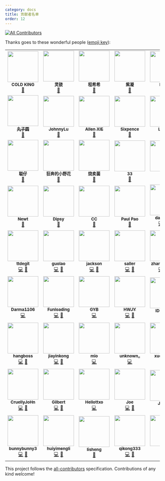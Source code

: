 ```yaml
---
category: docs
title: 贡献者名单
order: 12
---
```


<!-- ALL-CONTRIBUTORS-BADGE:START - Do not remove or modify this section -->
[![All Contributors](https://img.shields.io/badge/all_contributors-63-orange.svg?style=flat-square)](#contributors-)
<!-- ALL-CONTRIBUTORS-BADGE:END -->

Thanks goes to these wonderful people ([emoji key](https://allcontributors.org/docs/en/emoji-key)):

<div class="all-contributors"></div>
<!-- ALL-CONTRIBUTORS-LIST:START - Do not remove or modify this section -->
<!-- prettier-ignore-start -->
<!-- markdownlint-disable -->
<table>
  <tr>
    <td align="center"><img src="https://idux-cdn.sangfor.com.cn/designer/21725.png?s=100" width="100px;" alt=""/><br /><sub><b>COLD KING</b></sub><br /><a href="#design" title="Design">🎨</a></td>
    <td align="center"><img src="https://idux-cdn.sangfor.com.cn/designer/19236.png?s=100" width="100px;" alt=""/><br /><sub><b>灵骁</b></sub><br /><a href="#design" title="Design">🎨</a></td>
    <td align="center"><img src="https://idux-cdn.sangfor.com.cn/designer/38738.png?s=100" width="100px;" alt=""/><br /><sub><b>程希希</b></sub><br /><a href="#design" title="Design">🎨</a></td>
    <td align="center"><img src="https://idux-cdn.sangfor.com.cn/designer/84691.png?s=100" width="100px;" alt=""/><br /><sub><b>紫凝</b></sub><br /><a href="#design" title="Design">🎨</a></td>
    <td align="center"><img src="https://idux-cdn.sangfor.com.cn/designer/24305.png?s=100" width="100px;" alt=""/><br /><sub><b>Hardy</b></sub><br /><a href="#design" title="Design">🎨</a></td>
    <td align="center"><img src="https://idux-cdn.sangfor.com.cn/designer/85699.png?s=100" width="100px;" alt=""/><br /><sub><b>小朦大发发发</b></sub><br /><a href="#design" title="Design">🎨</a></td>
    <td align="center"><a href="https://i.ui.cn/ucenter/58385?type=work"><img src="https://idux-cdn.sangfor.com.cn/designer/72558.png?s=100" width="100px;" alt=""/><br /><sub><b>Yana</b></sub></a><br /><a href="#design" title="Design">🎨</a></td>
  </tr>
  <tr>
    <td align="center"><a href="http://www.woshipm.com/u/323511"><img src="https://idux-cdn.sangfor.com.cn/designer/25923.png?s=100" width="100px;" alt=""/><br /><sub><b>丸子圆</b></sub></a><br /><a href="#design" title="Design">🎨</a></td>
    <td align="center"><img src="https://idux-cdn.sangfor.com.cn/designer/15924.png?s=100" width="100px;" alt=""/><br /><sub><b>JohnnyLu</b></sub><br /><a href="#design" title="Design">🎨</a></td>
    <td align="center"><a href="https://github.com/pyrolism"><img src="https://avatars.githubusercontent.com/u/43670641?v=4?s=100" width="100px;" alt=""/><br /><sub><b>Allen XIE</b></sub></a><br /><a href="#design-pyrolism" title="Design">🎨</a></td>
    <td align="center"><img src="https://idux-cdn.sangfor.com.cn/designer/12900.png?s=100" width="100px;" alt=""/><br /><sub><b>Sixpence</b></sub><br /><a href="#design" title="Design">🎨</a></td>
    <td align="center"><img src="https://idux-cdn.sangfor.com.cn/designer/67545.png?s=100" width="100px;" alt=""/><br /><sub><b>Lavinia</b></sub><br /><a href="#design" title="Design">🎨</a></td>
    <td align="center"><img src="https://idux-cdn.sangfor.com.cn/designer/47606.png?s=100" width="100px;" alt=""/><br /><sub><b>高山流水</b></sub><br /><a href="#design" title="Design">🎨</a></td>
    <td align="center"><img src="https://idux-cdn.sangfor.com.cn/designer/48710.png?s=100" width="100px;" alt=""/><br /><sub><b>L--xxing</b></sub><br /><a href="#design" title="Design">🎨</a></td>
  </tr>
  <tr>
    <td align="center"><img src="https://idux-cdn.sangfor.com.cn/designer/15441.png?s=100" width="100px;" alt=""/><br /><sub><b>聪仔</b></sub><br /><a href="#design" title="Design">🎨</a></td>
    <td align="center"><img src="https://idux-cdn.sangfor.com.cn/designer/67150.png?s=100" width="100px;" alt=""/><br /><sub><b>狂奔的小野花</b></sub><br /><a href="#design" title="Design">🎨</a></td>
    <td align="center"><img src="https://idux-cdn.sangfor.com.cn/designer/40324.png?s=100" width="100px;" alt=""/><br /><sub><b>烧卖菌</b></sub><br /><a href="#design" title="Design">🎨</a></td>
    <td align="center"><img src="https://idux-cdn.sangfor.com.cn/designer/97400.png?s=100" width="100px;" alt=""/><br /><sub><b>33</b></sub><br /><a href="#design" title="Design">🎨</a></td>
    <td align="center"><img src="https://idux-cdn.sangfor.com.cn/designer/13630.png?s=100" width="100px;" alt=""/><br /><sub><b>Jul</b></sub><br /><a href="#design" title="Design">🎨</a></td>
    <td align="center"><img src="https://idux-cdn.sangfor.com.cn/designer/39433.png?s=100" width="100px;" alt=""/><br /><sub><b>齐弧</b></sub><br /><a href="#design" title="Design">🎨</a></td>
    <td align="center"><img src="https://idux-cdn.sangfor.com.cn/designer/13403.png?s=100" width="100px;" alt=""/><br /><sub><b>晴0v0</b></sub><br /><a href="#design" title="Design">🎨</a></td>
  </tr>
  <tr>
    <td align="center"><img src="https://idux-cdn.sangfor.com.cn/designer/30507.png?s=100" width="100px;" alt=""/><br /><sub><b>Newt</b></sub><br /><a href="#design" title="Design">🎨</a></td>
    <td align="center"><img src="https://idux-cdn.sangfor.com.cn/designer/35290.png?s=100" width="100px;" alt=""/><br /><sub><b>Dipsy</b></sub><br /><a href="#design" title="Design">🎨</a></td>
    <td align="center"><img src="https://idux-cdn.sangfor.com.cn/designer/56071.png?s=100" width="100px;" alt=""/><br /><sub><b>CC</b></sub><br /><a href="#design" title="Design">🎨</a></td>
    <td align="center"><img src="https://idux-cdn.sangfor.com.cn/designer/18797.png?s=100" width="100px;" alt=""/><br /><sub><b>Paul Pao</b></sub><br /><a href="#design" title="Design">🎨</a></td>
    <td align="center"><a href="https://www.danran.site/"><img src="https://avatars.githubusercontent.com/u/25052421?v=4?s=100" width="100px;" alt=""/><br /><sub><b>danranVm</b></sub></a><br /><a href="https://github.com/IDuxFE/idux/commits?author=danranVm" title="Code">💻</a> <a href="https://github.com/IDuxFE/idux/commits?author=danranVm" title="Documentation">📖</a> <a href="https://github.com/IDuxFE/idux/pulls?q=is%3Apr+reviewed-by%3AdanranVm" title="Reviewed Pull Requests">👀</a></td>
    <td align="center"><a href="https://github.com/LaamGinghong"><img src="https://avatars.githubusercontent.com/u/33472924?v=4?s=100" width="100px;" alt=""/><br /><sub><b>LaamGinghong</b></sub></a><br /><a href="https://github.com/IDuxFE/idux/commits?author=LaamGinghong" title="Code">💻</a> <a href="https://github.com/IDuxFE/idux/commits?author=LaamGinghong" title="Documentation">📖</a> <a href="https://github.com/IDuxFE/idux/pulls?q=is%3Apr+reviewed-by%3ALaamGinghong" title="Reviewed Pull Requests">👀</a></td>
    <td align="center"><a href="https://github.com/liuzaijiang"><img src="https://avatars.githubusercontent.com/u/26105153?v=4?s=100" width="100px;" alt=""/><br /><sub><b>Liuzj</b></sub></a><br /><a href="https://github.com/IDuxFE/idux/commits?author=liuzaijiang" title="Code">💻</a> <a href="https://github.com/IDuxFE/idux/commits?author=liuzaijiang" title="Documentation">📖</a> <a href="https://github.com/IDuxFE/idux/pulls?q=is%3Apr+reviewed-by%3Aliuzaijiang" title="Reviewed Pull Requests">👀</a></td>
  </tr>
  <tr>
    <td align="center"><a href="https://github.com/ttdegit"><img src="https://avatars.githubusercontent.com/u/92283865?v=4?s=100" width="100px;" alt=""/><br /><sub><b>ttdegit</b></sub></a><br /><a href="https://github.com/IDuxFE/idux/commits?author=ttdegit" title="Code">💻</a> <a href="https://github.com/IDuxFE/idux/commits?author=ttdegit" title="Documentation">📖</a></td>
    <td align="center"><a href="https://github.com/imguolao"><img src="https://avatars.githubusercontent.com/u/25502024?v=4?s=100" width="100px;" alt=""/><br /><sub><b>guolao</b></sub></a><br /><a href="https://github.com/IDuxFE/idux/commits?author=imguolao" title="Code">💻</a> <a href="https://github.com/IDuxFE/idux/commits?author=imguolao" title="Documentation">📖</a></td>
    <td align="center"><a href="https://github.com/jackson-yyy"><img src="https://avatars.githubusercontent.com/u/22521237?v=4?s=100" width="100px;" alt=""/><br /><sub><b>jackson</b></sub></a><br /><a href="https://github.com/IDuxFE/idux/commits?author=jackson-yyy" title="Code">💻</a> <a href="https://github.com/IDuxFE/idux/commits?author=jackson-yyy" title="Documentation">📖</a></td>
    <td align="center"><a href="https://github.com/sallerli1"><img src="https://avatars.githubusercontent.com/u/28892824?v=4?s=100" width="100px;" alt=""/><br /><sub><b>saller</b></sub></a><br /><a href="https://github.com/IDuxFE/idux/commits?author=sallerli1" title="Code">💻</a> <a href="https://github.com/IDuxFE/idux/commits?author=sallerli1" title="Documentation">📖</a></td>
    <td align="center"><a href="https://github.com/coolyuantao"><img src="https://avatars.githubusercontent.com/u/3478550?v=4?s=100" width="100px;" alt=""/><br /><sub><b>zhangyuantao</b></sub></a><br /><a href="https://github.com/IDuxFE/idux/commits?author=coolyuantao" title="Code">💻</a> <a href="https://github.com/IDuxFE/idux/commits?author=coolyuantao" title="Documentation">📖</a> <a href="https://github.com/IDuxFE/idux/pulls?q=is%3Apr+reviewed-by%3Acoolyuantao" title="Reviewed Pull Requests">👀</a></td>
    <td align="center"><a href="https://juejin.im/user/5c15d35fe51d4545ae495e43"><img src="https://avatars.githubusercontent.com/u/31237954?v=4?s=100" width="100px;" alt=""/><br /><sub><b>X.Q. Chen</b></sub></a><br /><a href="https://github.com/IDuxFE/idux/commits?author=brenner8023" title="Code">💻</a> <a href="https://github.com/IDuxFE/idux/commits?author=brenner8023" title="Documentation">📖</a></td>
    <td align="center"><a href="https://github.com/Lincoln-xzc"><img src="https://avatars.githubusercontent.com/u/13760003?v=4?s=100" width="100px;" alt=""/><br /><sub><b>Lincoln</b></sub></a><br /><a href="https://github.com/IDuxFE/idux/commits?author=Lincoln-xzc" title="Code">💻</a> <a href="https://github.com/IDuxFE/idux/commits?author=Lincoln-xzc" title="Documentation">📖</a></td>
  </tr>
  <tr>
    <td align="center"><a href="https://github.com/Darma1106"><img src="https://avatars.githubusercontent.com/u/45746207?v=4?s=100" width="100px;" alt=""/><br /><sub><b>Darma1106</b></sub></a><br /><a href="https://github.com/IDuxFE/idux/commits?author=Darma1106" title="Code">💻</a></td>
    <td align="center"><a href="https://cocacolf.now.sh/"><img src="https://avatars.githubusercontent.com/u/25732253?v=4?s=100" width="100px;" alt=""/><br /><sub><b>Funloading</b></sub></a><br /><a href="https://github.com/IDuxFE/idux/commits?author=CocaColf" title="Code">💻</a> <a href="https://github.com/IDuxFE/idux/commits?author=CocaColf" title="Documentation">📖</a></td>
    <td align="center"><a href="https://zjgyb.github.io/"><img src="https://avatars.githubusercontent.com/u/26177071?v=4?s=100" width="100px;" alt=""/><br /><sub><b>GYB</b></sub></a><br /><a href="https://github.com/IDuxFE/idux/commits?author=zjgyb" title="Code">💻</a></td>
    <td align="center"><a href="https://github.com/lwh2015"><img src="https://avatars.githubusercontent.com/u/16028333?v=4?s=100" width="100px;" alt=""/><br /><sub><b>HWJY</b></sub></a><br /><a href="https://github.com/IDuxFE/idux/commits?author=lwh2015" title="Code">💻</a> <a href="https://github.com/IDuxFE/idux/commits?author=lwh2015" title="Documentation">📖</a></td>
    <td align="center"><a href="https://github.com/IDuxTeam"><img src="https://avatars.githubusercontent.com/u/75251688?v=4?s=100" width="100px;" alt=""/><br /><sub><b>IDuxTeam</b></sub></a><br /><a href="https://github.com/IDuxFE/idux/commits?author=IDuxTeam" title="Documentation">📖</a></td>
    <td align="center"><a href="http://yanm.in/"><img src="https://avatars.githubusercontent.com/u/1845040?v=4?s=100" width="100px;" alt=""/><br /><sub><b>Yanming Deng</b></sub></a><br /><a href="https://github.com/IDuxFE/idux/commits?author=cisolarix" title="Code">💻</a> <a href="https://github.com/IDuxFE/idux/commits?author=cisolarix" title="Documentation">📖</a></td>
    <td align="center"><a href="https://github.com/clfeng"><img src="https://avatars.githubusercontent.com/u/20736207?v=4?s=100" width="100px;" alt=""/><br /><sub><b>clfeng</b></sub></a><br /><a href="https://github.com/IDuxFE/idux/commits?author=clfeng" title="Code">💻</a> <a href="https://github.com/IDuxFE/idux/commits?author=clfeng" title="Documentation">📖</a></td>
  </tr>
  <tr>
    <td align="center"><a href="https://github.com/hangboss1761"><img src="https://avatars.githubusercontent.com/u/30379896?v=4?s=100" width="100px;" alt=""/><br /><sub><b>hangboss</b></sub></a><br /><a href="https://github.com/IDuxFE/idux/commits?author=hangboss1761" title="Code">💻</a> <a href="https://github.com/IDuxFE/idux/commits?author=hangboss1761" title="Documentation">📖</a></td>
    <td align="center"><a href="https://github.com/jiayinkong"><img src="https://avatars.githubusercontent.com/u/73403506?v=4?s=100" width="100px;" alt=""/><br /><sub><b>jiayinkong</b></sub></a><br /><a href="https://github.com/IDuxFE/idux/commits?author=jiayinkong" title="Code">💻</a> <a href="https://github.com/IDuxFE/idux/commits?author=jiayinkong" title="Documentation">📖</a></td>
    <td align="center"><a href="https://github.com/miomio-xiao"><img src="https://avatars.githubusercontent.com/u/19550383?v=4?s=100" width="100px;" alt=""/><br /><sub><b>mio</b></sub></a><br /><a href="https://github.com/IDuxFE/idux/commits?author=miomio-xiao" title="Code">💻</a></td>
    <td align="center"><a href="https://github.com/unknownzjc"><img src="https://avatars.githubusercontent.com/u/17921090?v=4?s=100" width="100px;" alt=""/><br /><sub><b>unknown_</b></sub></a><br /><a href="https://github.com/IDuxFE/idux/commits?author=unknownzjc" title="Code">💻</a></td>
    <td align="center"><a href="https://github.com/manchixue"><img src="https://avatars.githubusercontent.com/u/31590999?v=4?s=100" width="100px;" alt=""/><br /><sub><b>xuemanchi</b></sub></a><br /><a href="https://github.com/IDuxFE/idux/commits?author=manchixue" title="Code">💻</a> <a href="https://github.com/IDuxFE/idux/commits?author=manchixue" title="Documentation">📖</a></td>
    <td align="center"><a href="https://github.com/zymoplastic"><img src="https://avatars.githubusercontent.com/u/25114328?v=4?s=100" width="100px;" alt=""/><br /><sub><b>zymoplastic</b></sub></a><br /><a href="https://github.com/IDuxFE/idux/commits?author=zymoplastic" title="Code">💻</a> <a href="https://github.com/IDuxFE/idux/commits?author=zymoplastic" title="Documentation">📖</a></td>
    <td align="center"><a href="https://github.com/typistZxd"><img src="https://avatars.githubusercontent.com/u/17819018?v=4?s=100" width="100px;" alt=""/><br /><sub><b>东木</b></sub></a><br /><a href="https://github.com/IDuxFE/idux/commits?author=typistZxd" title="Code">💻</a> <a href="https://github.com/IDuxFE/idux/commits?author=typistZxd" title="Documentation">📖</a></td>
  </tr>
  <tr>
    <td align="center"><a href="https://github.com/CruellyJoHn"><img src="https://avatars.githubusercontent.com/u/33001639?v=4?s=100" width="100px;" alt=""/><br /><sub><b>CruellyJoHn</b></sub></a><br /><a href="https://github.com/IDuxFE/idux/commits?author=CruellyJoHn" title="Code">💻</a> <a href="https://github.com/IDuxFE/idux/commits?author=CruellyJoHn" title="Documentation">📖</a></td>
    <td align="center"><a href="https://github.com/Gilbert5210"><img src="https://avatars.githubusercontent.com/u/17983736?v=4?s=100" width="100px;" alt=""/><br /><sub><b>Gilbert</b></sub></a><br /><a href="https://github.com/IDuxFE/idux/commits?author=Gilbert5210" title="Code">💻</a> <a href="https://github.com/IDuxFE/idux/commits?author=Gilbert5210" title="Documentation">📖</a></td>
    <td align="center"><a href="https://github.com/Hellottxo"><img src="https://avatars.githubusercontent.com/u/32641974?v=4?s=100" width="100px;" alt=""/><br /><sub><b>Hellottxo</b></sub></a><br /><a href="https://github.com/IDuxFE/idux/commits?author=Hellottxo" title="Code">💻</a></td>
    <td align="center"><a href="https://github.com/Usualminds"><img src="https://avatars.githubusercontent.com/u/19425902?v=4?s=100" width="100px;" alt=""/><br /><sub><b>Joe</b></sub></a><br /><a href="https://github.com/IDuxFE/idux/commits?author=Usualminds" title="Code">💻</a> <a href="https://github.com/IDuxFE/idux/commits?author=Usualminds" title="Documentation">📖</a></td>
    <td align="center"><a href="https://github.com/Jouryjc"><img src="https://avatars.githubusercontent.com/u/11925053?v=4?s=100" width="100px;" alt=""/><br /><sub><b>Jouryjc</b></sub></a><br /><a href="https://github.com/IDuxFE/idux/commits?author=Jouryjc" title="Documentation">📖</a></td>
    <td align="center"><a href="https://github.com/KnorienChang"><img src="https://avatars.githubusercontent.com/u/22536347?v=4?s=100" width="100px;" alt=""/><br /><sub><b>Knorien</b></sub></a><br /><a href="https://github.com/IDuxFE/idux/commits?author=KnorienChang" title="Code">💻</a> <a href="https://github.com/IDuxFE/idux/commits?author=KnorienChang" title="Documentation">📖</a></td>
    <td align="center"><a href="https://github.com/ShannyShanny"><img src="https://avatars.githubusercontent.com/u/20738978?v=4?s=100" width="100px;" alt=""/><br /><sub><b>Shanny</b></sub></a><br /><a href="https://github.com/IDuxFE/idux/commits?author=ShannyShanny" title="Code">💻</a> <a href="https://github.com/IDuxFE/idux/commits?author=ShannyShanny" title="Documentation">📖</a></td>
  </tr>
  <tr>
    <td align="center"><a href="https://github.com/bunnybunny3"><img src="https://avatars.githubusercontent.com/u/30164108?v=4?s=100" width="100px;" alt=""/><br /><sub><b>bunnybunny3</b></sub></a><br /><a href="https://github.com/IDuxFE/idux/commits?author=bunnybunny3" title="Code">💻</a> <a href="https://github.com/IDuxFE/idux/commits?author=bunnybunny3" title="Documentation">📖</a></td>
    <td align="center"><a href="https://github.com/huiyimeijiaodian"><img src="https://avatars.githubusercontent.com/u/11565772?v=4?s=100" width="100px;" alt=""/><br /><sub><b>huiyimengli</b></sub></a><br /><a href="https://github.com/IDuxFE/idux/commits?author=huiyimeijiaodian" title="Code">💻</a> <a href="https://github.com/IDuxFE/idux/commits?author=huiyimeijiaodian" title="Documentation">📖</a></td>
    <td align="center"><a href="https://github.com/FAKER-A"><img src="https://avatars.githubusercontent.com/u/25676164?v=4?s=100" width="100px;" alt=""/><br /><sub><b>lisheng</b></sub></a><br /><a href="https://github.com/IDuxFE/idux/commits?author=FAKER-A" title="Documentation">📖</a></td>
    <td align="center"><a href="https://github.com/qikong333"><img src="https://avatars.githubusercontent.com/u/23370805?v=4?s=100" width="100px;" alt=""/><br /><sub><b>qikong333</b></sub></a><br /><a href="https://github.com/IDuxFE/idux/commits?author=qikong333" title="Code">💻</a> <a href="https://github.com/IDuxFE/idux/commits?author=qikong333" title="Documentation">📖</a></td>
    <td align="center"><a href="https://github.com/sjia0307"><img src="https://avatars.githubusercontent.com/u/70807981?v=4?s=100" width="100px;" alt=""/><br /><sub><b>sjia</b></sub></a><br /><a href="https://github.com/IDuxFE/idux/commits?author=sjia0307" title="Code">💻</a> <a href="https://github.com/IDuxFE/idux/commits?author=sjia0307" title="Documentation">📖</a></td>
    <td align="center"><a href="https://github.com/rhinonan"><img src="https://avatars.githubusercontent.com/u/9367487?v=4?s=100" width="100px;" alt=""/><br /><sub><b>卡猫司机</b></sub></a><br /><a href="https://github.com/IDuxFE/idux/commits?author=rhinonan" title="Code">💻</a> <a href="https://github.com/IDuxFE/idux/commits?author=rhinonan" title="Documentation">📖</a></td>
    <td align="center"><a href="https://blog.he110.info/"><img src="https://avatars.githubusercontent.com/u/16161582?v=4?s=100" width="100px;" alt=""/><br /><sub><b>牡龙</b></sub></a><br /><a href="https://github.com/IDuxFE/idux/commits?author=He110te4m" title="Documentation">📖</a></td>
  </tr>
</table>

<!-- markdownlint-restore -->
<!-- prettier-ignore-end -->

<!-- ALL-CONTRIBUTORS-LIST:END -->

This project follows the [all-contributors](https://github.com/all-contributors/all-contributors) specification. Contributions of any kind welcome!
